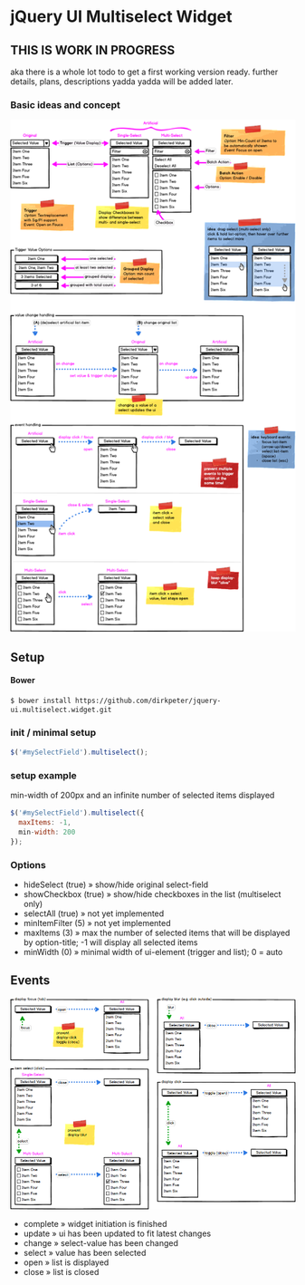 # jQuery UI Multiselect Widget #

## THIS IS WORK IN PROGRESS
aka there is a whole lot todo to get a first working version ready.
further details, plans, descriptions yadda yadda will be added later.



### Basic ideas and concept
![wireframe](/demo/img/wireframe.png)



## Setup

#### Bower
```
$ bower install https://github.com/dirkpeter/jquery-ui.multiselect.widget.git
```

### init / minimal setup
```javascript
$('#mySelectField').multiselect();
```

### setup example
min-width of 200px and an infinite number of selected items displayed
```javascript
$('#mySelectField').multiselect({
  maxItems: -1,
  min-width: 200
});
```

### Options
- hideSelect (true) » show/hide original select-field
- showCheckbox (true) » show/hide checkboxes in the list (multiselect only)
- selectAll (true) » not yet implemented
- minItemFilter (5) » not yet implemented
- maxItems (3) » max the number of selected items that will be displayed by option-title; -1 will display all 
selected items
- minWidth (0) » minimal width of ui-element (trigger and list); 0 = auto



## Events
![wireframe](/demo/img/events.png)

- complete » widget initiation is finished
- update » ui has been updated to fit latest changes 
- change » select-value has been changed
- select » value has been selected
- open » list is displayed
- close » list is closed